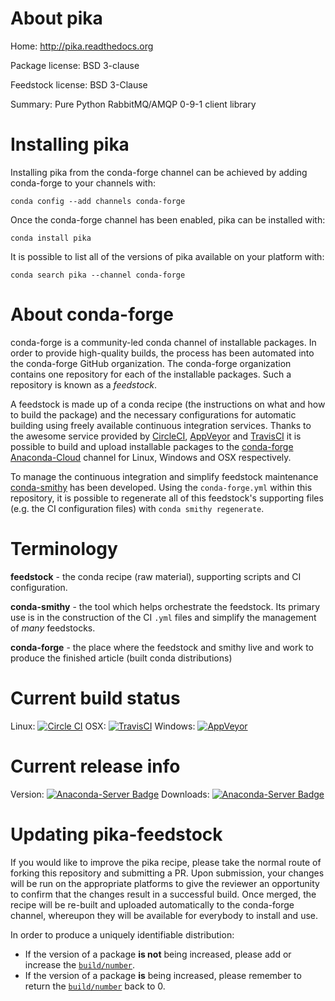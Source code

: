 About pika
==========

Home: http://pika.readthedocs.org

Package license: BSD 3-clause

Feedstock license: BSD 3-Clause

Summary: Pure Python RabbitMQ/AMQP 0-9-1 client library



Installing pika
===============

Installing pika from the conda-forge channel can be achieved by adding conda-forge to your channels with:

```
conda config --add channels conda-forge
```

Once the conda-forge channel has been enabled, pika can be installed with:

```
conda install pika
```

It is possible to list all of the versions of pika available on your platform with:

```
conda search pika --channel conda-forge
```


About conda-forge
=================

conda-forge is a community-led conda channel of installable packages.
In order to provide high-quality builds, the process has been automated into the
conda-forge GitHub organization. The conda-forge organization contains one repository 
for each of the installable packages. Such a repository is known as a *feedstock*.

A feedstock is made up of a conda recipe (the instructions on what and how to build
the package) and the necessary configurations for automatic building using freely
available continuous integration services. Thanks to the awesome service provided by
[CircleCI](https://circleci.com/), [AppVeyor](http://www.appveyor.com/)
and [TravisCI](https://travis-ci.org/) it is possible to build and upload installable
packages to the [conda-forge](https://anaconda.org/conda-forge)
[Anaconda-Cloud](http://docs.anaconda.org/) channel for Linux, Windows and OSX respectively.

To manage the continuous integration and simplify feedstock maintenance
[conda-smithy](http://github.com/conda-forge/conda-smithy) has been developed.
Using the ``conda-forge.yml`` within this repository, it is possible to regenerate all of
this feedstock's supporting files (e.g. the CI configuration files) with ``conda smithy regenerate``.


Terminology
===========

**feedstock** - the conda recipe (raw material), supporting scripts and CI configuration.

**conda-smithy** - the tool which helps orchestrate the feedstock.
                   Its primary use is in the construction of the CI ``.yml`` files
                   and simplify the management of *many* feedstocks.

**conda-forge** - the place where the feedstock and smithy live and work to
                  produce the finished article (built conda distributions)

Current build status
====================
Linux: [![Circle CI](https://circleci.com/gh/conda-forge/pika-feedstock.svg?style=svg)](https://circleci.com/gh/conda-forge/pika-feedstock)
OSX: [![TravisCI](https://travis-ci.org/conda-forge/pika-feedstock.svg?branch=master)](https://travis-ci.org/conda-forge/pika-feedstock) 
Windows: [![AppVeyor](https://ci.appveyor.com/api/projects/status/github/conda-forge/pika-feedstock?svg=True)](https://ci.appveyor.com/project/conda-forge/pika-feedstock/branch/master)

Current release info
====================
Version: [![Anaconda-Server Badge](https://anaconda.org/conda-forge/pika/badges/version.svg)](https://anaconda.org/conda-forge/pika)
Downloads: [![Anaconda-Server Badge](https://anaconda.org/conda-forge/pika/badges/downloads.svg)](https://anaconda.org/conda-forge/pika)


Updating pika-feedstock
=======================

If you would like to improve the pika recipe, please take the normal
route of forking this repository and submitting a PR. Upon submission, your changes will
be run on the appropriate platforms to give the reviewer an opportunity to confirm that the
changes result in a successful build. Once merged, the recipe will be re-built and uploaded
automatically to the conda-forge channel, whereupon they will be available for everybody to
install and use.

In order to produce a uniquely identifiable distribution:
 * If the version of a package **is not** being increased, please add or increase
   the [``build/number``](http://conda.pydata.org/docs/building/meta-yaml.html#build-number-and-string). 
 * If the version of a package **is** being increased, please remember to return
   the [``build/number``](http://conda.pydata.org/docs/building/meta-yaml.html#build-number-and-string)
   back to 0.
